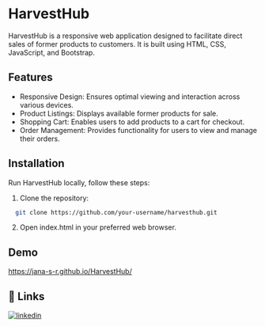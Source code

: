
# HarvestHub

HarvestHub is a responsive web application designed to facilitate direct sales of former products to customers. It is built using HTML, CSS, JavaScript, and Bootstrap.



## Features

- Responsive Design: Ensures optimal viewing and interaction across various devices.
- Product Listings: Displays available former products for sale.
- Shopping Cart: Enables users to add products to a cart for checkout.
- Order Management: Provides functionality for users to view and manage their orders.
## Installation

Run HarvestHub locally, follow these steps:

1. Clone the repository:

```bash
  git clone https://github.com/your-username/harvesthub.git
```

2. Open index.html in your preferred web browser.
    
## Demo

https://jana-s-r.github.io/HarvestHub/

## 🔗 Links

[![linkedin](https://img.shields.io/badge/linkedin-0A66C2?style=for-the-badge&logo=linkedin&logoColor=white)](https://www.linkedin.com/in/jana-s-r/)

